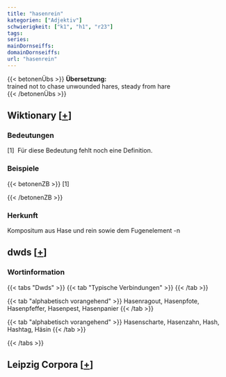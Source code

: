 ```yaml
---
title: "hasenrein"
kategorien: ["Adjektiv"]
schwierigkeit: ["k1", "h1", "r23"]
tags:
series:
mainDornseiffs:
domainDornseiffs:
url: "hasenrein"
---
```


{{< betonenÜbs >}}
**Übersetzung:**  
trained not to chase unwounded hares, steady from hare  
{{< /betonenÜbs >}}

## Wiktionary [[+](https://de.wiktionary.org/wiki/hasenrein)]

### Bedeutungen
[1]  Für diese Bedeutung fehlt noch eine Definition.  

### Beispiele
{{< betonenZB >}}
[1]  

{{< /betonenZB >}}
### Herkunft
Kompositum aus Hase und rein sowie dem Fugenelement -n  



## dwds [[+](https://www.dwds.de/wb/hasenrein)]

### Wortinformation
{{< tabs "Dwds" >}}
{{< tab "Typische Verbindungen" >}}
{{< /tab >}}

{{< tab "alphabetisch vorangehend" >}}
Hasenragout, Hasenpfote, Hasenpfeffer, Hasenpest, Hasenpanier
{{< /tab >}}

{{< tab "alphabetisch vorangehend" >}}
Hasenscharte, Hasenzahn, Hash, Hashtag, Häsin
{{< /tab >}}

{{< /tabs >}}

## Leipzig Corpora [[+](https://corpora.uni-leipzig.de/en/res?word=hasenrein&corpusId=deu_newscrawl-public_2018)]

